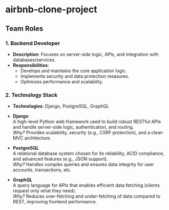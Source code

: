 # airbnb-clone-project

## Team Roles
### 1. Backend Developer
- **Description**: Focuses on server-side logic, APIs, and integration with databases/services.
- **Responsibilities**:
  - Develops and maintains the core application logic.
  - Implements security and data protection measures.
  - Optimizes performance and scalability.
 
### 2. Technology Stack
- **Technologies**: Django, PostgreSQL, GraphQL
- **Django**  
  A high-level Python web framework used to build robust RESTful APIs and handle server-side logic, authentication, and routing.  
  *Why?* Provides scalability, security (e.g., CSRF protection), and a clean MVC architecture.

- **PostgreSQL**  
  A relational database system chosen for its reliability, ACID compliance, and advanced features (e.g., JSON support).  
  *Why?* Handles complex queries and ensures data integrity for user accounts, transactions, etc.

- **GraphQL**  
  A query language for APIs that enables efficient data fetching (clients request only what they need).  
  *Why?* Reduces over-fetching and under-fetching of data compared to REST, improving frontend performance.

